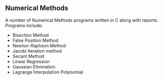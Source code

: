 ## Numerical Methods
A number of Numerical Methods programs written in C along with reports.
Programs include: 

* Bisection Method
* False Position Method
* Newton-Raphson Method
* Jacobi Iteration method
* Secant Method 
* Linear Regression
* Gaussian Elimination
* Lagrange Interpolation Polynomial
